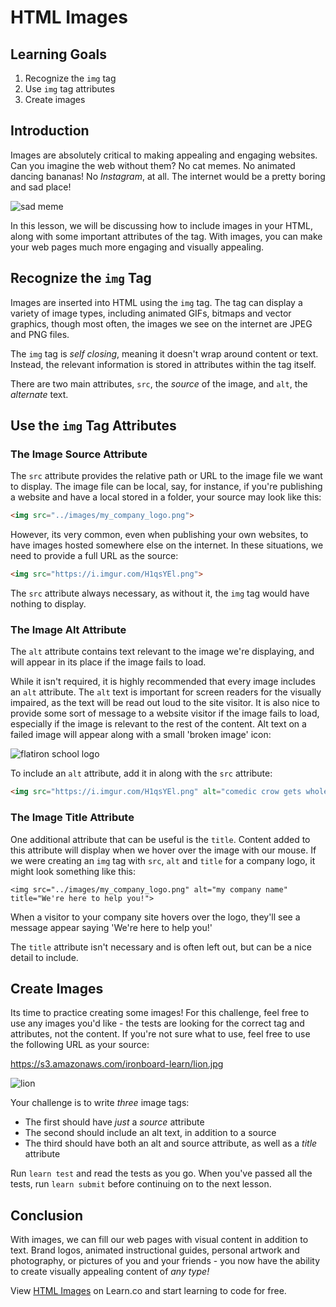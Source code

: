 # HTML Images

## Learning Goals

1. Recognize the `img` tag
2. Use `img` tag attributes
3. Create images

## Introduction

Images are absolutely critical to making appealing and engaging websites. Can
you imagine the web without them? No cat memes. No animated dancing bananas! No
_Instagram_, at all. The internet would be a pretty boring and sad place!

![sad meme](https://s3.amazonaws.com/ironboard-learn/sad_meme.jpg)

In this lesson, we will be discussing how to include images in your HTML, along
with some important attributes of the tag. With images, you can make your web
pages much more engaging and visually appealing.

## Recognize the `img` Tag

Images are inserted into HTML using the `img` tag. The tag can display a variety
of image types, including animated GIFs, bitmaps and vector graphics, though
most often, the images we see on the internet are JPEG and PNG files.

The `img` tag is _self closing_, meaning it doesn't wrap around content or text.
Instead, the relevant information is stored in attributes within the tag itself.

There are two main attributes, `src`, the _source_ of the image, and `alt`, the
_alternate_ text.

## Use the `img` Tag Attributes

### The Image Source Attribute

The `src` attribute provides the relative path or URL to the image file we want
to display.  The image file can be local, say, for instance, if you're
publishing a website and have a local stored in a folder, your source may look
like this:

```html
<img src="../images/my_company_logo.png">
```

However, its very common, even when publishing your own websites, to have images
hosted somewhere else on the internet. In these situations, we need to provide a
full URL as the source:

```html
<img src="https://i.imgur.com/H1qsYEl.png">
```

The `src` attribute always necessary, as without it, the `img` tag would have
nothing to display.

### The Image Alt Attribute

The `alt` attribute contains text relevant to the image we're displaying, and
will appear in its place if the image fails to load.

While it isn't required, it is highly recommended that every image includes an
`alt` attribute. The `alt` text is important for screen readers for the visually
impaired, as the text will be read out loud to the site visitor. It is also nice
to provide some sort of message to a website visitor if the image fails to load,
especially if the image is relevant to the rest of the content.  Alt text on a
failed image will appear along with a small 'broken image' icon:

<img src="http://blog.flatironschool.com/wp-content/uploads/2015/03/FS_Circle_Slashes-150x150.png" alt="flatiron school logo">

To include an `alt` attribute, add it in along with the `src` attribute:

```html
<img src="https://i.imgur.com/H1qsYEl.png" alt="comedic crow gets wholesome support">
```

### The Image Title Attribute

One additional attribute that can be useful is the `title`. Content added to
this attribute will display when we hover over the image with our mouse. If we
were creating an `img` tag with `src`, `alt` and `title` for a company logo, it
might look something like this:

```
<img src="../images/my_company_logo.png" alt="my company name" title="We're here to help you!">
```

When a visitor to your company site hovers over the logo, they'll see a message
appear saying 'We're here to help you!'

The `title` attribute isn't necessary and is often left out, but can be a nice
detail to include.

## Create Images

Its time to practice creating some images! For this challenge, feel free to use
any images you'd like - the tests are looking for the correct tag and
attributes, not the content.  If you're not sure what to use, feel free to use
the following URL as your source:

https://s3.amazonaws.com/ironboard-learn/lion.jpg

![lion](https://s3.amazonaws.com/ironboard-learn/lion.jpg)

Your challenge is to write _three_ image tags:

* The first should have _just_ a _source_ attribute
* The second should include an alt text, in addition to a source
* The third should have both an alt and source attribute, as well as a _title_ attribute

Run `learn test` and read the tests as you go.  When you've passed all the tests, run
`learn submit` before continuing on to the next lesson.

## Conclusion

With images, we can fill our web pages with visual content in addition to text.
Brand logos, animated instructional guides, personal artwork and photography, or
pictures of you and your friends - you now have the ability to create visually
appealing content of _any type!_

<p data-visibility='hidden'>View <a href='https://learn.co/lessons/html-images' title='HTML Images'>HTML Images</a> on Learn.co and start learning to code for free.</p>
